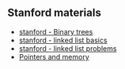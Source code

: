 ## Stanford materials
- [stanford - Binary trees](http://cslibrary.stanford.edu/110/BinaryTrees.html)
- [stanford - linked list basics](http://cslibrary.stanford.edu/103/LinkedListBasics.pdf)
- [stanford - linked list problems](http://cslibrary.stanford.edu/105/LinkedListProblems.pdf)
- [Pointers and memory](http://cslibrary.stanford.edu/102/PointersAndMemory.pdf)